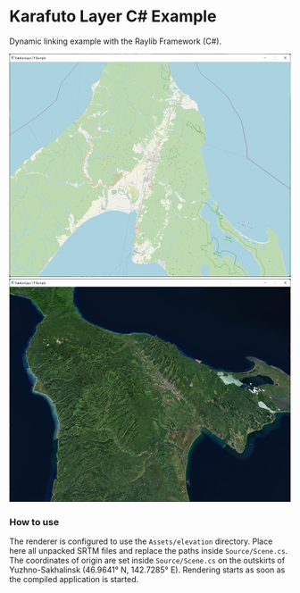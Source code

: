 ﻿# Karafuto Layer C# Example

Dynamic linking example with the Raylib Framework (C#).

<img src="GithubAssets/screenshot-osm.png" height="400" />
<img src="GithubAssets/screenshot-mapbox-satellite.png" height="400" />

### How to use

The renderer is configured to use the `Assets/elevation` directory. 
Place here all unpacked SRTM files and replace the paths inside `Source/Scene.cs`.
The coordinates of origin are set inside `Source/Scene.cs` on the outskirts of Yuzhno-Sakhalinsk (46.9641° N, 142.7285° E).
Rendering starts as soon as the compiled application is started.
